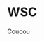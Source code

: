 # WSC
Coucou

[](Wild-Code-School-une-ecole-pour-former-1706347.jpg)

[](hyezhrorhxxnf716tj7cxszh5766.png)
